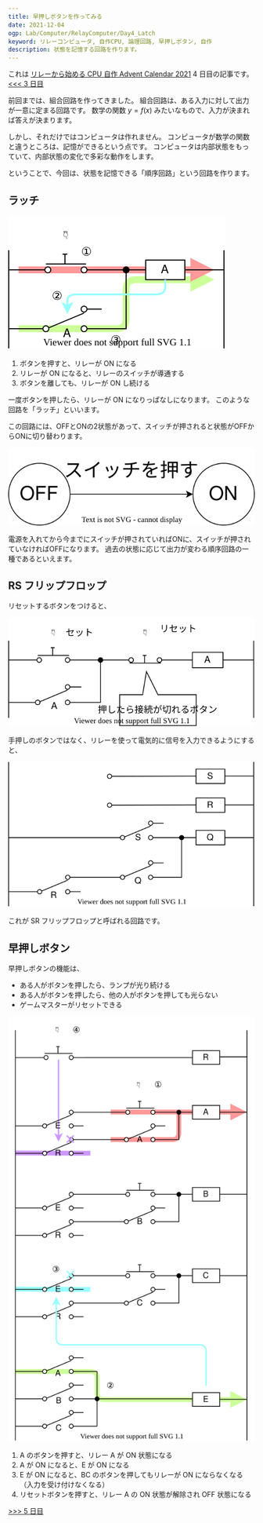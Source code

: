 ```yaml
---
title: 早押しボタンを作ってみる
date: 2021-12-04
ogp: Lab/Computer/RelayComputer/Day4_Latch
keyword: リレーコンピュータ, 自作CPU, 論理回路, 早押しボタン, 自作
description: 状態を記憶する回路を作ります。
---
```


これは [リレーから始める CPU 自作 Advent Calendar 2021](https://adventar.org/calendars/7052) 4 日目の記事です。[<<< 3 日目](../Day3_RelayLogic/)

前回までは、組合回路を作ってきました。
組合回路は、ある入力に対して出力が一意に定まる回路です。
数学の関数 $y=f(x)$ みたいなもので、入力が決まれば答えが決まります。

しかし、それだけではコンピュータは作れません。
コンピュータが数学の関数と違うところは、記憶ができるという点です。
コンピュータは内部状態をもっていて、内部状態の変化で多彩な動作をします。

ということで、今回は、状態を記憶できる「順序回路」という回路を作ります。

## ラッチ

![](./img/Latch.dio.svg)

1. ボタンを押すと、リレーが ON になる
2. リレーが ON になると、リレーのスイッチが導通する
3. ボタンを離しても、リレーが ON し続ける

一度ボタンを押したら、リレーが ON になりっぱなしになります。
このような回路を「ラッチ」といいます。

この回路には、OFFとONの2状態があって、スイッチが押されると状態がOFFからONに切り替わります。

![](./img/state.dio.svg)

電源を入れてから今までにスイッチが押されていればONに、スイッチが押されていなければOFFになります。
過去の状態に応じて出力が変わる順序回路の一種であるといえます。

## RS フリップフロップ

リセットするボタンをつけると、

![](./img/Reset.dio.svg)

手押しのボタンではなく、リレーを使って電気的に信号を入力できるようにすると、

![](./img/SRFF.dio.svg)

これが SR フリップフロップと呼ばれる回路です。

## 早押しボタン

早押しボタンの機能は、

- ある人がボタンを押したら、ランプが光り続ける
- ある人がボタンを押したら、他の人がボタンを押しても光らない
- ゲームマスターがリセットできる

![](./img/FastPush.dio.svg)

1. A のボタンを押すと、リレー A が ON 状態になる
2. A が ON になると、E が ON になる
3. E が ON になると、BC のボタンを押してもリレーが ON にならなくなる（入力を受け付けなくなる）
4. リセットボタンを押すと、リレー A の ON 状態が解除され OFF 状態になる

[>>> 5 日目](../Day5_DFF/)
